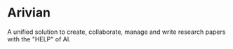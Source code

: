 # Arivian
A unified solution to create, collaborate, manage and write research papers with the "HELP" of AI.
